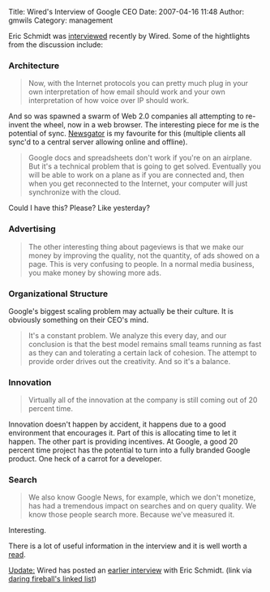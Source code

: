 Title: Wired's Interview of Google CEO
Date: 2007-04-16 11:48
Author: gmwils
Category: management

Eric Schmidt was [interviewed][] recently by Wired. Some of the
hightlights from the discussion include:

### Architecture

> Now, with the Internet protocols you can pretty much plug in your own
> interpretation of how email should work and your own interpretation of
> how voice over IP should work.

And so was spawned a swarm of Web 2.0 companies all attempting to
re-invent the wheel, now in a web browser. The interesting piece for me
is the potential of sync. [Newsgator][] is my favourite for this
(multiple clients all sync'd to a central server allowing online and
offline).

> Google docs and spreadsheets don't work if you're on an airplane. But
> it's a technical problem that is going to get solved. Eventually you
> will be able to work on a plane as if you are connected and, then when
> you get reconnected to the Internet, your computer will just
> synchronize with the cloud.

Could I have this? Please? Like yesterday?

### Advertising

> The other interesting thing about pageviews is that we make our money
> by improving the quality, not the quantity, of ads showed on a page.
> This is very confusing to people. In a normal media business, you make
> money by showing more ads.

### Organizational Structure

Google's biggest scaling problem may actually be their culture. It is
obviously something on their CEO's mind.

> It's a constant problem. We analyze this every day, and our conclusion
> is that the best model remains small teams running as fast as they can
> and tolerating a certain lack of cohesion. The attempt to provide
> order drives out the creativity. And so it's a balance.

### Innovation

> Virtually all of the innovation at the company is still coming out of
> 20 percent time.

Innovation doesn't happen by accident, it happens due to a good
environment that encourages it. Part of this is allocating time to let
it happen. The other part is providing incentives. At Google, a good 20
percent time project has the potential to turn into a fully branded
Google product. One heck of a carrot for a developer.

### Search

> We also know Google News, for example, which we don't monetize, has
> had a tremendous impact on searches and on query quality. We know
> those people search more. Because we've measured it.

Interesting.

There is a lot of useful information in the interview and it is well
worth a [read][].

<u>Update:</u> Wired has posted an [earlier interview][] with Eric
Schmidt. (link via [daring fireball's linked list][])

  [interviewed]: http://www.wired.com/techbiz/people/news/2007/04/mag_schmidt_trans?currentPage=all
    "Wired Interview"
  [Newsgator]: http://www.newsgator.com
  [read]: http://www.wired.com/techbiz/people/news/2007/04/mag_schmidt_trans?currentPage=all
  [earlier interview]: http://blog.wired.com/business/2007/04/my_other_interv.html
  [daring fireball's linked list]: http://daringfireball.net/linked/

